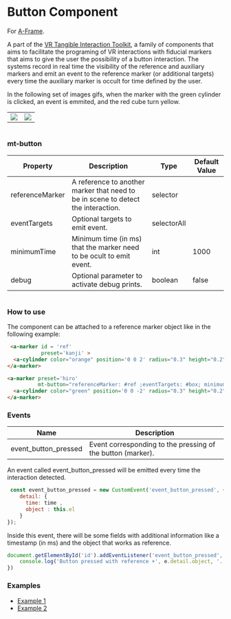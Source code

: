 # Button Component
For [A-Frame](https://aframe.io).

A part of the [VR Tangible Interaction Toolkit](../), a family of components that aims to facilitate the programing of VR interactions with fiducial markers 
that aims to give the user the possibility of a button interaction. The systems record in real time the visibility of the reference and auxiliary markers and emit an event to the reference marker (or additional targets) every time the auxiliary marker is occult for time defined by the user.

In the following set of images gifs, when the marker with the green cylinder is clicked, an event is emmited, and the red cube turn yellow.

|||
|------------|-------------|
|![](images/gif.gif) |  ![](images/gif_vr.gif) | 



#
### mt-button


| Property | Description | Type | Default Value |
| -------- | ----------------- | ---- |------------- |
| referenceMarker | A reference to another marker that need to be in scene to detect the interaction. | selector |     |
| eventTargets | Optional targets to emit event. | selectorAll |  |
| minimumTime | Minimum time (in ms) that the marker need to be ocult to emit event. | int | 1000 |
| debug | Optional parameter to activate debug prints. | boolean  |false |


#

### How to use


The component can be attached to a reference  marker object like in the following example:


```html
 <a-marker id = 'ref' 
           preset='kanji' >
  <a-cylinder color="orange" position='0 0 2' radius="0.3" height="0.2"></a-cylinder>
</a-marker>

<a-marker preset='hiro' 
          mt-button="referenceMarker: #ref ;eventTargets: #box; minimumTime: 100; debug: true;">
  <a-cylinder color="green" position='0 0 -2' radius="0.3" height="0.2" ></a-cylinder>
</a-marker>

```








### Events


| Name | Description |
| -------- | ----------------- |
| event_button_pressed | Event corresponding to the pressing of the button (marker).


An event called event_button_pressed will be emitted every time the interaction detected.

```js
 const event_button_pressed = new CustomEvent('event_button_pressed', {
    detail: {
      time: time ,
      object : this.el
    }
});
```



Inside this event, there will be some fields with additional information like a timestamp (in ms) and the object that works as reference.


```js
document.getElementById('id').addEventListener('event_button_pressed', e=>{
    console.log('Button pressed with reference +', e.detail.object, '. Time: ', e.detail.time)
})
```













### Examples

* [Example 1](examples/example1.html)
* [Example 2](examples/example2.html)